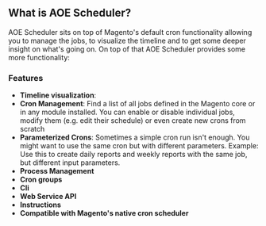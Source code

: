 
## What is AOE Scheduler?

AOE Scheduler sits on top of Magento's default cron functionality allowing you to manage the jobs, to visualize the timeline and to get some deeper insight on what's going on. On top of that AOE Scheduler provides some more functionality:

### Features

- **Timeline visualization**: 
- **Cron Management**: Find a list of all jobs defined in the Magento core or in any module installed. You can enable or disable individual jobs, modify them (e.g. edit their schedule) or even create new crons from scratch
- **Parameterized Crons**: Sometimes a simple cron run isn't enough. You might want to use the same cron but with different parameters. Example: Use this to create daily reports and weekly reports with the same job, but different input parameters.
- **Process Management**
- **Cron groups**
- **Cli**
- **Web Service API**
- **Instructions**
- **Compatible with Magento's native cron scheduler**
